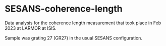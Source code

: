 # SESANS-coherence-length
 
Data analysis for the coherence length measurement that took place in Feb 2023 at LARMOR at ISIS.

Sample was grating 27 (GR27) in the usual SESANS configuration.
